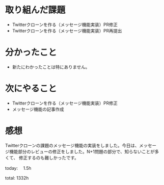 #  取り組んだ課題
- Twitterクローンを作る（メッセージ機能実装）PR修正
- Twitterクローンを作る（メッセージ機能実装）PR再提出


# 分かったこと
- 新たにわかったことは特にありません。

  
# 次にやること
- Twitterクローンを作る（メッセージ機能実装）PR修正
- メッセージ機能の記事作成



# 感想
Twitterクローンの課題のメッセージ機能の実装をしました。今日は、メッセージ機能部分のレビューの修正をしました。N+1問題の部分で、知らないことが多くて、
修正するのも難しかったです。

today: 　1.5h

total: 1332h
